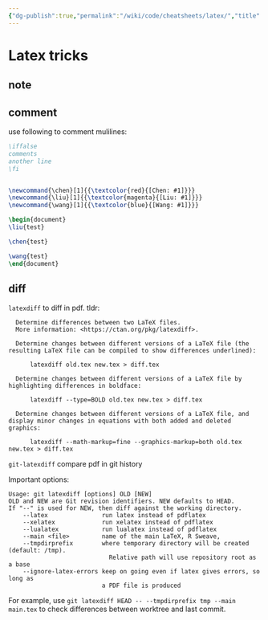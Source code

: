 ```yaml
---
{"dg-publish":true,"permalink":"/wiki/code/cheatsheets/latex/","title":"Latex Tricks","tags":["latex","handbook"],"created":"2025-05-08T19:30:44.222+08:00"}
---
```



# Latex tricks

## note

## comment

use following to comment mulilines:

```tex
\iffalse
comments
another line
\fi
```

```tex

\newcommand{\chen}[1]{{\textcolor{red}{[Chen: #1]}}}
\newcommand{\liu}[1]{{\textcolor{magenta}{[Liu: #1]}}}
\newcommand{\wang}[1]{{\textcolor{blue}{[Wang: #1]}}}

\begin{document}
\liu{test}

\chen{test}

\wang{test}
\end{document}
```

## diff

`latexdiff` to diff in pdf. tldr:

```
  Determine differences between two LaTeX files.
  More information: <https://ctan.org/pkg/latexdiff>.

  Determine changes between different versions of a LaTeX file (the resulting LaTeX file can be compiled to show differences underlined):

      latexdiff old.tex new.tex > diff.tex

  Determine changes between different versions of a LaTeX file by highlighting differences in boldface:

      latexdiff --type=BOLD old.tex new.tex > diff.tex

  Determine changes between different versions of a LaTeX file, and display minor changes in equations with both added and deleted graphics:

      latexdiff --math-markup=fine --graphics-markup=both old.tex new.tex > diff.tex

```

`git-latexdiff` compare pdf in git history

Important options:

```
Usage: git latexdiff [options] OLD [NEW]
OLD and NEW are Git revision identifiers. NEW defaults to HEAD.
If "--" is used for NEW, then diff against the working directory.
    --latex               run latex instead of pdflatex
    --xelatex             run xelatex instead of pdflatex
    --lualatex            run lualatex instead of pdflatex
    --main <file>         name of the main LaTeX, R Sweave,
    --tmpdirprefix        where temporary directory will be created (default: /tmp).
                            Relative path will use repository root as a base
    --ignore-latex-errors keep on going even if latex gives errors, so long as
                          a PDF file is produced
```

For example, use `git latexdiff HEAD -- --tmpdirprefix tmp --main main.tex` to check differences between worktree and last commit.
